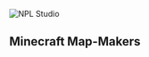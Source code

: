 ![NPL Studio](https://cdn.discordapp.com/attachments/1043269637837701133/1043442562599485440/NPL_BANNER.png)

## Minecraft Map-Makers
